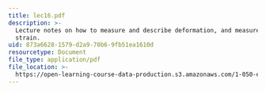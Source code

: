 ```yaml
---
title: lec16.pdf
description: >-
  Lecture notes on how to measure and describe deformation, and measurement of
  strain.
uid: 873a6628-1579-d2a9-70b6-9fb51ea1610d
resourcetype: Document
file_type: application/pdf
file_location: >-
  https://open-learning-course-data-production.s3.amazonaws.com/1-050-engineering-mechanics-i-fall-2007/873a66281579d2a970b69fb51ea1610d_lec16.pdf
---
```

